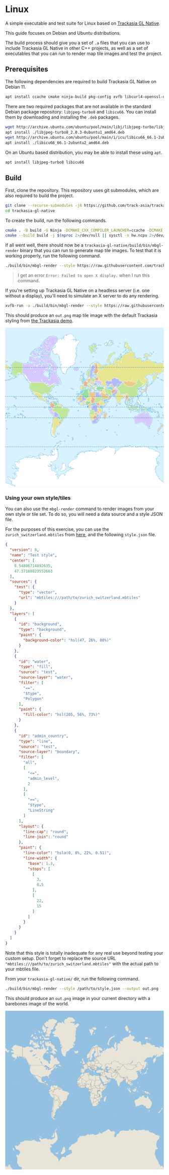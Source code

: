 # Linux

A simple executable and test suite for Linux based on [Trackasia GL Native](../../README.md).

This guide focuses on Debian and Ubuntu distributions.

The build process should give you a set of `.a` files that you can use to include Trackasia GL Native in other C++ projects, as well as a set of executables that you can run to render map tile images and test the project.

## Prerequisites

The following dependencies are required to build Trackasia GL Native on Debian 11.

```bash
apt install ccache cmake ninja-build pkg-config xvfb libcurl4-openssl-dev libglfw3-dev libuv1-dev g++-10 libc++-9-dev libc++abi-9-dev libpng-dev libgl1-mesa-dev libgl1-mesa-dri
```

There are two required packages that are not available in the standard Debian package repository: `libjpeg-turbo8` and `libicu66`. You can install them by downloading and installing the `.deb` packages.

```bash
wget http://archive.ubuntu.com/ubuntu/pool/main/libj/libjpeg-turbo/libjpeg-turbo8_2.0.3-0ubuntu1_amd64.deb
apt install ./libjpeg-turbo8_2.0.3-0ubuntu1_amd64.deb
wget http://archive.ubuntu.com/ubuntu/pool/main/i/icu/libicu66_66.1-2ubuntu2_amd64.deb
apt install ./libicu66_66.1-2ubuntu2_amd64.deb
```

On an Ubuntu based distribution, you may be able to install these using `apt`.

```bash
apt install libjpeg-turbo8 libicu66
```

## Build

First, clone the repository. This repository uses git submodules, which are also required to build the project.

```bash
git clone --recurse-submodules -j8 https://github.com/track-asia/trackasia-gl-native.git
cd trackasia-gl-native
```

To create the build, run the following commands.

```bash
cmake . -B build -G Ninja -DCMAKE_CXX_COMPILER_LAUNCHER=ccache -DCMAKE_C_COMPILER=gcc-10 -DCMAKE_CXX_COMPILER=g++-10
cmake --build build -j $(nproc 2>/dev/null || sysctl -n hw.ncpu 2>/dev/null)
```

If all went well, there should now be a `trackasia-gl-native/build/bin/mbgl-render` binary that you can run to generate map tile images. To test that it is working properly, run the following command.

```bash
./build/bin/mbgl-render --style https://raw.githubusercontent.com/track-asia/demotiles/gh-pages/style.json --output out.png
```

> I get an error `Error: Failed to open X display.` when I run this command.

If you're setting up Trackasia GL Native on a headless server (i.e. one without a display), you'll need to simulate an X server to do any rendering.

```bash
xvfb-run -a ./build/bin/mbgl-render --style https://raw.githubusercontent.com/track-asia/demotiles/gh-pages/style.json --output out.png
```

This should produce an `out.png` map tile image with the default Trackasia styling from [the Trackasia demo](https://track-asia.com/).

![Sample image of world from mbgl-render command](/misc/sample-trackasia-style-mbgl-render-out.png)

### Using your own style/tiles 

You can also use the `mbgl-render` command to render images from your own style or tile set. To do so, you will need a data source and a style JSON file.

For the purposes of this exercise, you can use the `zurich_switzerland.mbtiles` from [here](https://github.com/acalcutt/tileserver-gl/releases/download/test_data/zurich_switzerland.mbtiles), and the following `style.json` file.

```json
{
  "version": 8,
  "name": "Test style",
  "center": [
    8.54806714892635,
    47.37180823552663
  ],
  "sources": {
    "test": {
      "type": "vector",
      "url": "mbtiles:///path/to/zurich_switzerland.mbtiles"
    }
  },
  "layers": [
    {
      "id": "background",
      "type": "background",
      "paint": {
        "background-color": "hsl(47, 26%, 88%)"
      }
    },
    {
      "id": "water",
      "type": "fill",
      "source": "test",
      "source-layer": "water",
      "filter": [
        "==",
        "$type",
        "Polygon"
      ],
      "paint": {
        "fill-color": "hsl(205, 56%, 73%)"
      }
    },
    {
      "id": "admin_country",
      "type": "line",
      "source": "test",
      "source-layer": "boundary",
      "filter": [
        "all",
        [
          "<=",
          "admin_level",
          2
        ],
        [
          "==",
          "$type",
          "LineString"
        ]
      ],
      "layout": {
        "line-cap": "round",
        "line-join": "round"
      },
      "paint": {
        "line-color": "hsla(0, 8%, 22%, 0.51)",
        "line-width": {
          "base": 1.3,
          "stops": [
            [
              3,
              0.5
            ],
            [
              22,
              15
            ]
          ]
        }
      }
    }
  ]
}
```

Note that this style is totally inadequate for any real use beyond testing your custom setup. Don't forget to replace the source URL `"mbtiles:///path/to/zurich_switzerland.mbtiles"` with the actual path to your mbtiles file.

From your `trackasia-gl-native/` dir, run the following command.

```bash
./build/bin/mbgl-render --style /path/to/style.json --output out.png
```

This should produce an `out.png` image in your current directory with a barebones image of the world.

![Sample image of world from mbgl-render command](/misc/sample-barebones-mbgl-render-out.png)

